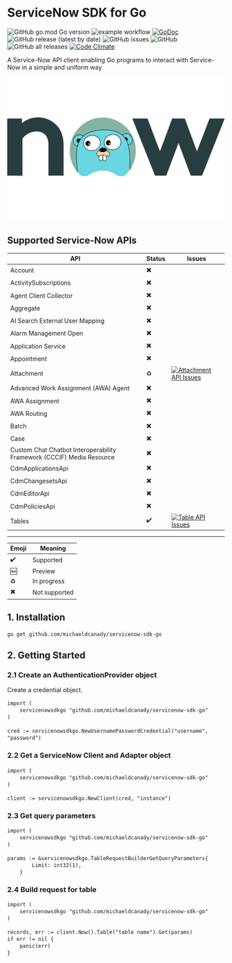 # ServiceNow SDK for Go

![GitHub go.mod Go version](https://img.shields.io/github/go-mod/go-version/michaeldcanady/servicenow-sdk-go?style=plastic)
![example workflow](https://github.com/michaeldcanady/servicenow-sdk-go/actions/workflows/go.yml/badge.svg)
[![GoDoc](https://img.shields.io/static/v1?style=plastic&label=godoc&message=reference&color=blue)](https://pkg.go.dev/github.com/michaeldcanady/servicenow-sdk-go)
![GitHub release (latest by date)](https://img.shields.io/github/v/release/michaeldcanady/servicenow-sdk-go?style=plastic)
![GitHub issues](https://img.shields.io/github/issues/michaeldcanady/servicenow-sdk-go?style=plastic)
![GitHub](https://img.shields.io/github/license/michaeldcanady/servicenow-sdk-go?style=plastic)
![GitHub all releases](https://img.shields.io/github/downloads/michaeldcanady/servicenow-sdk-go/total?style=plastic)
[![Code Climate](https://codeclimate.com/github/michaeldcanady/servicenow-sdk-go.svg)](https://codeclimate.com/github/michaeldcanady/servicenow-sdk-go)

A Service-Now API client enabling Go programs to interact with Service-Now in a simple and uniform way

![servicenow-sdk-go](.github/servicenow-sdk-go_logo.png)

## Supported Service-Now APIs

| API                                                                   | Status | Issues |
| --------------------------------------------------------------------- | ------ | ------ |
| Account                                                               | ✖️     |        |
| ActivitySubscriptions                                                 | ✖️     |        |
| Agent Client Collector                                                | ✖️     |        |
| Aggregate                                                             | ✖️     |        |
| AI Search External User Mapping                                       | ✖️     |        |
| Alarm Management Open                                                 | ✖️     |        |
| Application Service                                                   | ✖️     |        |
| Appointment                                                           | ✖️     |        |
| Attachment                                                            | ♻️     | [![Attachment API Issues](https://img.shields.io/github/issues-raw/michaeldcanady/servicenow-sdk-go/attachment%20api?label=%20)](https://github.com/michaeldcanady/servicenow-sdk-go/labels/attachment%20api) |
| Advanced Work Assignment (AWA) Agent                                  | ✖️     |        |
| AWA Assignment                                                        | ✖️     |        |
| AWA Routing                                                           | ✖️     |        |
| Batch                                                                 | ✖️     |        |
| Case                                                                  | ✖️     |        |
| Custom Chat Chatbot Interoperability Framework (CCCIF) Media Resource | ✖️     |        |
| CdmApplicationsApi                                                    | ✖️     |        |
| CdmChangesetsApi                                                      | ✖️     |        |
| CdmEditorApi                                                          | ✖️     |        |
| CdmPoliciesApi                                                        | ✖️     |        |
| Tables                                                                | ✔️     | [![Table API Issues](https://img.shields.io/github/issues-raw/michaeldcanady/servicenow-sdk-go/table%20api?label=%20)](https://github.com/michaeldcanady/servicenow-sdk-go/labels/table%20api) |
---

| Emoji | Meaning       |
| ----- | ------------- |
| ✔️     | Supported     |
| 🆕     | Preview       |
| ♻️     | In progress   |
| ✖️     | Not supported |

## 1. Installation

```Shell
go get github.com/michaeldcanady/servicenow-sdk-go
```

## 2. Getting Started

### 2.1 Create an AuthenticationProvider object

Create a credential object.

```golang
import (
    servicenowsdkgo "github.com/michaeldcanady/servicenow-sdk-go"
)

cred := servicenowsdkgo.NewUsernamePasswordCredential("username", "password")
```

### 2.2 Get a ServiceNow Client and Adapter object

```golang
import (
    servicenowsdkgo "github.com/michaeldcanady/servicenow-sdk-go"
)

client := servicenowsdkgo.NewClient(cred, "instance")
```

### 2.3 Get query parameters

```golang
import (
    servicenowsdkgo "github.com/michaeldcanady/servicenow-sdk-go"
)

params := &servicenowsdkgo.TableRequestBuilderGetQueryParameters{
		Limit: int32(1),
	}
```

### 2.4 Build request for table

```golang
import (
    servicenowsdkgo "github.com/michaeldcanady/servicenow-sdk-go"
)

records, err := client.Now().Table("table name").Get(params)
if err != nil {
    panic(err)
}
```
